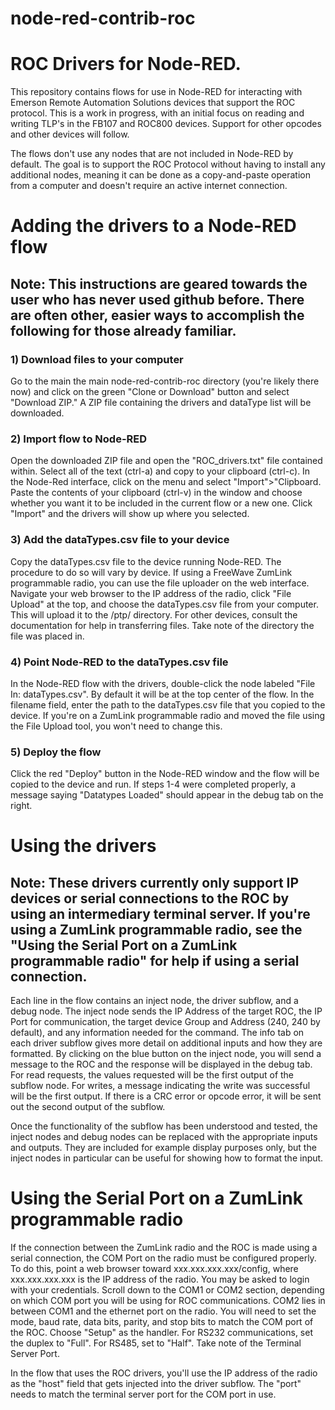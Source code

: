 # node-red-contrib-roc
# ROC Drivers for Node-RED.

This repository contains flows for use in Node-RED for interacting with Emerson Remote Automation Solutions devices that support the ROC protocol. This is a work in progress, with an initial focus on reading and writing TLP's in the FB107 and ROC800 devices. Support for other opcodes and other devices will follow.

The flows don't use any nodes that are not included in Node-RED by default. The goal is to support the ROC Protocol without having to install any additional nodes, meaning it can be done as a copy-and-paste operation from a computer and doesn't require an active internet connection.

# Adding the drivers to a Node-RED flow
## Note: This instructions are geared towards the user who has never used github before. There are often other, easier ways to accomplish the following for those already familiar.
### 1) Download files to your computer
Go to the main the main node-red-contrib-roc directory (you're likely there now) and click on the green "Clone or Download" button and select "Download ZIP." A ZIP file containing the drivers and dataType list will be downloaded. 

### 2) Import flow to Node-RED
Open the downloaded ZIP file and open the "ROC_drivers.txt" file contained within. Select all of the text (ctrl-a) and copy to your clipboard (ctrl-c). In the Node-Red interface, click on the menu and select "Import">"Clipboard. Paste the contents of your clipboard (ctrl-v) in the window and choose whether you want it to be included in the current flow or a new one. Click "Import" and the drivers will show up where you selected.

### 3) Add the dataTypes.csv file to your device
Copy the dataTypes.csv file to the device running Node-RED. The procedure to do so will vary by device. If using a FreeWave ZumLink programmable radio, you can use the file uploader on the web interface. Navigate your web browser to the IP address of the radio, click "File Upload" at the top, and choose the dataTypes.csv file from your computer. This will upload it to the /ptp/ directory. For other devices, consult the documentation for help in transferring files. Take note of the directory the file was placed in.

### 4) Point Node-RED to the dataTypes.csv file
In the Node-RED flow with the drivers, double-click the node labeled "File In: dataTypes.csv". By default it will be at the top center of the flow. In the filename field, enter the path to the dataTypes.csv file that you copied to the device. If you're on a ZumLink programmable radio and moved the file using the File Upload tool, you won't need to change this.

### 5) Deploy the flow
Click the red "Deploy" button in the Node-RED window and the flow will be copied to the device and run. If steps 1-4 were completed properly, a message saying "Datatypes Loaded" should appear in the debug tab on the right.

# Using the drivers
## Note: These drivers currently only support IP devices or serial connections to the ROC by using an intermediary terminal server. If you're using a ZumLink programmable radio, see the "Using the Serial Port on a ZumLink programmable radio" for help if using a serial connection.
Each line in the flow contains an inject node, the driver subflow, and a debug node. The inject node sends the IP Address of the target ROC, the IP Port for communication, the target device Group and Address (240, 240 by default), and any information needed for the command. The info tab on each driver subflow gives more detail on additional inputs and how they are formatted. By clicking on the blue button on the inject node, you will send a message to the ROC and the response will be displayed in the debug tab. For read requests, the values requested will be the first output of the subflow node. For writes, a message indicating the write was successful will be the first output. If there is a CRC error or opcode error, it will be sent out the second output of the subflow.

Once the functionality of the subflow has been understood and tested, the inject nodes and debug nodes can be replaced with the appropriate inputs and outputs. They are included for example display purposes only, but the inject nodes in particular can be useful for showing how to format the input.

# Using the Serial Port on a ZumLink programmable radio
If the connection between the ZumLink radio and the ROC is made using a serial connection, the COM Port on the radio must be configured properly. To do this, point a web browser toward xxx.xxx.xxx.xxx/config, where xxx.xxx.xxx.xxx is the IP address of the radio. You may be asked to login with your credentials. Scroll down to the COM1 or COM2 section, depending on which COM port you will be using for ROC communications. COM2 lies in between COM1 and the ethernet port on the radio. You will need to set the mode, baud rate, data bits, parity, and stop bits to match the COM port of the ROC. Choose "Setup" as the handler. For RS232 communications, set the duplex to "Full". For RS485, set to "Half". Take note of the Terminal Server Port.

In the flow that uses the ROC drivers, you'll use the IP address of the radio as the "host" field that gets injected into the driver subflow. The "port" needs to match the terminal server port for the COM port in use.
